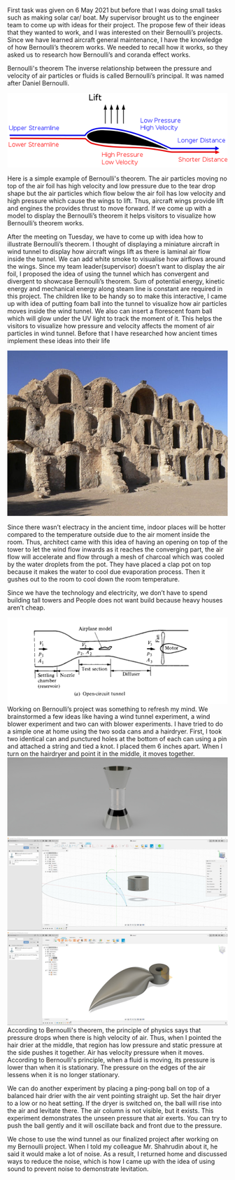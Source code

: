 First task was given on 6 May 2021 but before that I was doing small tasks such as making solar car/ boat. My supervisor brought us to the engineer team to come up with ideas for their project. The propose few of their ideas that they wanted to work, and I was interested on their Bernoulli’s projects. Since we have learned aircraft general maintenance, I have the knowledge of how Bernoulli’s theorem works. We needed to recall how it works, so they asked us to research how Bernoulli’s and coranda effect works.
 
Bernoulli's theorem
The inverse relationship between the pressure and velocity of air particles or fluids is called Bernoulli’s principal. It was named after Daniel Bernoulli. 


![bernoulli](https://github.com/avi7v/Bernoullis-by-Mr.-ZeWei/blob/main/1.png)

Here is a simple example of Bernoulli's theorem. The air particles moving no top of the air foil has high velocity and low pressure due to the tear drop shape but the air particles which flow below the air foil has low velocity and high pressure which cause the wings to lift. Thus, aircraft wings provide lift and engines the provides thrust to move forward. If we come up with a model to display the Bernoulli’s theorem it helps visitors to visualize how Bernoulli’s theorem works. 

After the meeting on Tuesday, we have to come up with idea how to illustrate Bernoulli’s theorem. I thought of displaying a miniature aircraft in wind tunnel to display how aircraft wings lift as there is laminal air flow inside the tunnel. We can add white smoke to visualise how airflows around the wings. Since my team leader(supervisor) doesn’t want to display the air foil, I proposed the idea of using the tunnel which has convergent and divergent to showcase Bernoulli’s theorem. Sum of potential energy, kinetic energy and mechanical energy along steam line is constant are required in this project. The children like to be handy so to make this interactive, I came up with idea of putting foam ball into the tunnel to visualize how air particles moves inside the wind tunnel. We also can insert a florescent foam ball which will glow under the UV light to track the moment of it. This helps the visitors to visualize how pressure and velocity affects the moment of air particles in wind tunnel. Before that I have researched how ancient times implement these ideas into their life

![img](https://github.com/avi7v/Bernoullis-by-Mr.-ZeWei/blob/main/2.jpg)

Since there wasn’t electracy in the ancient time, indoor places will be hotter compared to the temperature outside due to the air moment inside the room. Thus, architect came with this idea of having an opening on top of the tower to let the wind flow inwards as it reaches the converging part, the air flow will accelerate and flow through a mesh of charcoal which was cooled by the water droplets from the pot.
They have placed a clap pot on top because it makes the water to cool due evaporation process. 
Then it gushes out to the room to cool down the room temperature. 

Since we have the technology and electricity, we don’t have to spend building tall towers and People does not want build because heavy houses aren’t cheap.

![img](https://github.com/avi7v/Bernoullis-by-Mr.-ZeWei/blob/main/3.png)
Working on Bernoulli’s project was something to refresh my mind. We brainstormed a few ideas like having a wind tunnel experiment, a wind blower experiment and two can with blower experiments. I have tried to do a simple one at home using the two soda cans and a hairdryer. First, I took two identical can and punctured holes at the bottom of each can using a pin and attached a string and tied a knot. I placed them 6 inches apart. When I turn on the hairdryer and point it in the middle, it moves together.
![img](https://github.com/avi7v/Bernoullis-by-Mr.-ZeWei/blob/main/4.jpg)
![img](https://github.com/avi7v/Bernoullis-by-Mr.-ZeWei/blob/main/5.jpg)
![img](https://github.com/avi7v/Bernoullis-by-Mr.-ZeWei/blob/main/6.jpg)
According to Bernoulli's theorem, the principle of physics says that pressure drops when there is high velocity of air. Thus, when I pointed the hair drier at the middle, that region has low pressure and static pressure at the side pushes it together. Air has velocity pressure when it moves. According to Bernoulli's principle, when a fluid is moving, its pressure is lower than when it is stationary. The pressure on the edges of the air lessens when it is no longer stationary.

We can do another experiment by placing a ping-pong ball on top of a balanced hair drier with the air vent pointing straight up. Set the hair dryer to a low or no heat setting. If the dryer is switched on, the ball will rise into the air and levitate there. The air column is not visible, but it exists. This experiment demonstrates the unseen pressure that air exerts. You can try to push the ball gently and it will oscillate back and front due to the pressure. 

We chose to use the wind tunnel as our finalized project after working on my Bernoulli project. When I told my colleague Mr. Shahrudin about it, he said it would make a lot of noise. As a result, I returned home and discussed ways to reduce the noise, which is how I came up with the idea of using sound to prevent noise to demonstrate levitation.
